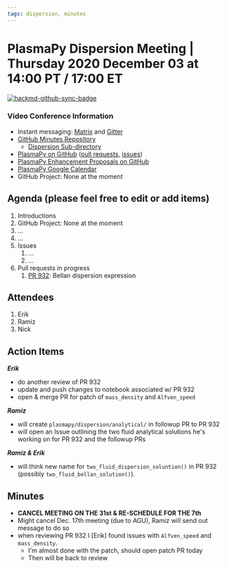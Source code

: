 ```yaml
---
tags: dispersion, minutes
---
```


# PlasmaPy Dispersion Meeting | Thursday 2020 December 03 at 14:00 PT / 17:00 ET

[![hackmd-github-sync-badge](https://hackmd.io/ZruvuqHMQRSuJDe1a2RoTA/badge)](https://hackmd.io/ZruvuqHMQRSuJDe1a2RoTA)

### Video Conference Information
* Instant messaging: [Matrix](https://element.im/app/#/room/#plasmapy:openastronomy.org) and [Gitter](https://gitter.im/PlasmaPy/Lobby)
* [GitHub Minutes Repository](https://github.com/PlasmaPy/plasmapy-project/tree/master/minutes)
    * [Dispersion Sub-directory](https://github.com/PlasmaPy/plasmapy-project/tree/master/minutes/dispersion)
* [PlasmaPy on GitHub](https://github.com/PlasmaPy/plasmapy) ([pull requests](https://github.com/PlasmaPy/plasmapy/pulls), [issues](https://github.com/PlasmaPy/plasmapy/issues))
* [PlasmaPy Enhancement Proposals on GitHub](https://github.com/PlasmaPy/PlasmaPy-PLEPs)
* [PlasmaPy Google Calendar](https://calendar.google.com/calendar?cid=bzVsb3ZkcW0zaWxsam00ZTlrMDd2cmw5bWdAZ3JvdXAuY2FsZW5kYXIuZ29vZ2xlLmNvbQ)
* GitHub Project: None at the moment

## Agenda (please feel free to edit or add items)

1. Introductions
2. GitHub Project: None at the moment
3. ...
4. ...
5. Issues
    1. ...
    2. ...
6. Pull requests in progress 
    1. [PR 932](https://github.com/PlasmaPy/PlasmaPy/pull/932): Bellan dispersion expression

## Attendees

1. Erik
2. Ramiz
3. Nick

## Action Items

***Erik***
* do another review of PR 932
* update and push changes to notebook associated w/ PR 932
* open & merge PR for patch of `mass_density` and `Alfven_speed`

***Ramiz***
* will create `plasmapy/dispersion/analytical/` in followup PR to PR 932
* will open an Issue outlining the two fluid analytical solutions he's working on for PR 932 and the followup PRs

***Ramiz & Erik***
* will think new name for `two_fluid_dispersion_soluntion()` in PR 932 (possibly `two_fluid_bellan_solution()`).

## Minutes

* **CANCEL MEETING ON THE 31st & RE-SCHEDULE FOR THE 7th**
* Might cancel Dec. 17th meeting (due to AGU), Ramiz will send out message to do so
* when reviewing PR 932 I [Erik] found issues with `Alfven_speed` and `mass_density`.
    * I'm almost done with the patch, should open patch PR today
    * Then will be back to review
